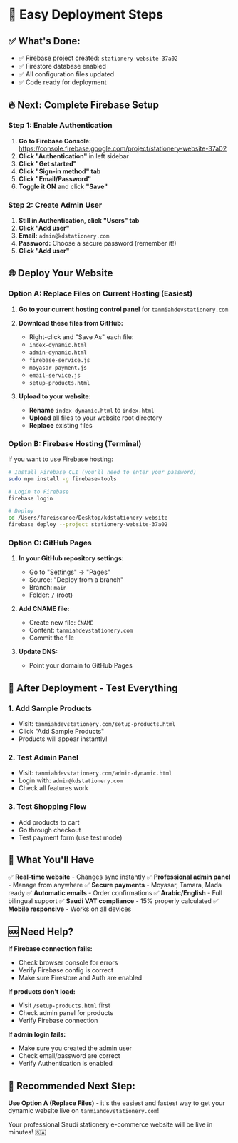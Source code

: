 # 🚀 Easy Deployment Steps

## ✅ **What's Done:**
- ✅ Firebase project created: `stationery-website-37a02`
- ✅ Firestore database enabled
- ✅ All configuration files updated
- ✅ Code ready for deployment

## 🔥 **Next: Complete Firebase Setup**

### **Step 1: Enable Authentication**
1. **Go to Firebase Console:** https://console.firebase.google.com/project/stationery-website-37a02
2. **Click "Authentication"** in left sidebar
3. **Click "Get started"**
4. **Click "Sign-in method" tab**
5. **Click "Email/Password"**
6. **Toggle it ON** and click **"Save"**

### **Step 2: Create Admin User**
1. **Still in Authentication, click "Users" tab**
2. **Click "Add user"**
3. **Email:** `admin@kdstationery.com`
4. **Password:** Choose a secure password (remember it!)
5. **Click "Add user"**

## 🌐 **Deploy Your Website**

### **Option A: Replace Files on Current Hosting (Easiest)**

1. **Go to your current hosting control panel** for `tanmiahdevstationery.com`
2. **Download these files from GitHub:**
   - Right-click and "Save As" each file:
   - `index-dynamic.html`
   - `admin-dynamic.html`
   - `firebase-service.js`
   - `moyasar-payment.js`
   - `email-service.js`
   - `setup-products.html`

3. **Upload to your website:**
   - **Rename** `index-dynamic.html` to `index.html`
   - **Upload** all files to your website root directory
   - **Replace** existing files

### **Option B: Firebase Hosting (Terminal)**

If you want to use Firebase hosting:

```bash
# Install Firebase CLI (you'll need to enter your password)
sudo npm install -g firebase-tools

# Login to Firebase
firebase login

# Deploy
cd /Users/fareiscanoe/Desktop/kdstationery-website
firebase deploy --project stationery-website-37a02
```

### **Option C: GitHub Pages**

1. **In your GitHub repository settings:**
   - Go to "Settings" → "Pages"
   - Source: "Deploy from a branch"
   - Branch: `main`
   - Folder: `/` (root)

2. **Add CNAME file:**
   - Create new file: `CNAME`
   - Content: `tanmiahdevstationery.com`
   - Commit the file

3. **Update DNS:**
   - Point your domain to GitHub Pages

## 🎯 **After Deployment - Test Everything**

### **1. Add Sample Products**
- Visit: `tanmiahdevstationery.com/setup-products.html`
- Click "Add Sample Products"
- Products will appear instantly!

### **2. Test Admin Panel**
- Visit: `tanmiahdevstationery.com/admin-dynamic.html`
- Login with: `admin@kdstationery.com`
- Check all features work

### **3. Test Shopping Flow**
- Add products to cart
- Go through checkout
- Test payment form (use test mode)

## 🎉 **What You'll Have**

✅ **Real-time website** - Changes sync instantly
✅ **Professional admin panel** - Manage from anywhere
✅ **Secure payments** - Moyasar, Tamara, Mada ready
✅ **Automatic emails** - Order confirmations
✅ **Arabic/English** - Full bilingual support
✅ **Saudi VAT compliance** - 15% properly calculated
✅ **Mobile responsive** - Works on all devices

## 🆘 **Need Help?**

**If Firebase connection fails:**
- Check browser console for errors
- Verify Firebase config is correct
- Make sure Firestore and Auth are enabled

**If products don't load:**
- Visit `/setup-products.html` first
- Check admin panel for products
- Verify Firebase connection

**If admin login fails:**
- Make sure you created the admin user
- Check email/password are correct
- Verify Authentication is enabled

## 🚀 **Recommended Next Step:**

**Use Option A (Replace Files)** - it's the easiest and fastest way to get your dynamic website live on `tanmiahdevstationery.com`!

Your professional Saudi stationery e-commerce website will be live in minutes! 🇸🇦
